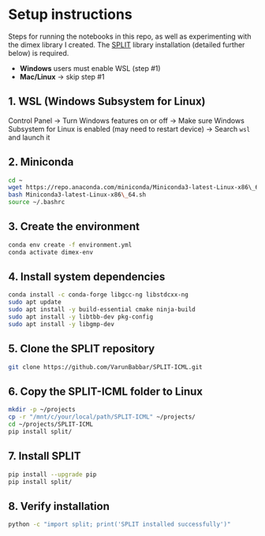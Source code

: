 # Setup instructions
Steps for running the notebooks in this repo, as well as experimenting with the dimex library I created. The [SPLIT](https://github.com/VarunBabbar/SPLIT-ICML/) library installation (detailed further below) is required.

- **Windows** users must enable WSL (step #1)
- **Mac/Linux** → skip step #1



## 1. WSL (Windows Subsystem for Linux)
Control Panel → Turn Windows features on or off → Make sure Windows Subsystem for Linux is enabled (may need to restart device) → Search `wsl` and launch it

## 2. Miniconda
```bash
cd ~
wget https://repo.anaconda.com/miniconda/Miniconda3-latest-Linux-x86\_64.sh
bash Miniconda3-latest-Linux-x86\_64.sh
source ~/.bashrc
```

## 3. Create the environment
```bash
conda env create -f environment.yml
conda activate dimex-env
```

## 4. Install system dependencies
```bash
conda install -c conda-forge libgcc-ng libstdcxx-ng
sudo apt update
sudo apt install -y build-essential cmake ninja-build
sudo apt install -y libtbb-dev pkg-config
sudo apt install -y libgmp-dev
```

## 5. Clone the SPLIT repository
```bash
git clone https://github.com/VarunBabbar/SPLIT-ICML.git
```

## 6. Copy the SPLIT-ICML folder to Linux
```bash
mkdir -p ~/projects
cp -r "/mnt/c/your/local/path/SPLIT-ICML" ~/projects/
cd ~/projects/SPLIT-ICML
pip install split/
```

## 7. Install SPLIT
```bash
pip install --upgrade pip
pip install split/
```

## 8. Verify installation
```bash
python -c "import split; print('SPLIT installed successfully')"
```


